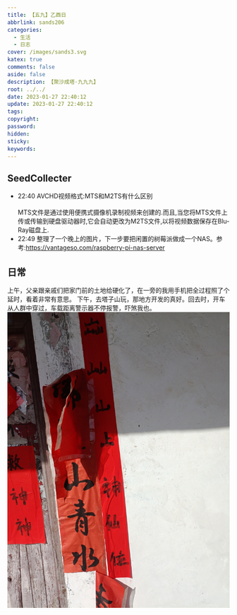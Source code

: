 ```yaml
---
title: 【五九】乙酉日
abbrlink: sands206
categories:
  - 生活
  - 日志
cover: /images/sands3.svg
katex: true
comments: false
aside: false
description: 【聚沙成塔·九九九】
root: ../../
date: 2023-01-27 22:40:12
update: 2023-01-27 22:40:12
tags:
copyright:
password:
hidden:
sticky:
keywords:
---
```


## SeedCollecter
- 22:40 AVCHD视频格式:MTS和M2TS有什么区别<br><br>MTS文件是通过使用便携式摄像机录制视频来创建的.而且,当您将MTS文件上传或传输到硬盘驱动器时,它会自动更改为M2TS文件,以将视频数据保存在Blu-Ray磁盘上.
- 22:49 整理了一个晚上的图片，下一步要把闲置的树莓派做成一个NAS。参考:https://vantageso.com/raspberry-pi-nas-server


## 日常
上午，父亲跟亲戚们把家门前的土地给硬化了，在一旁的我用手机把全过程照了个延时，看着非常有意思。
下午，去塔子山玩，那地方开发的真好。回去时，开车从人群中穿过，车载距离警示器不停报警，吓煞我也。
![山上小庙门边的对联](../../../images/20230102/IMG_20230127_143057.jpg)